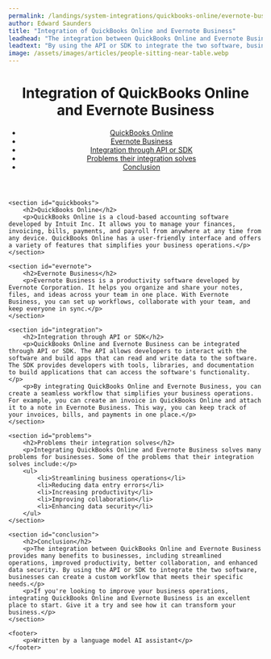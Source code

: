 ```yaml
---
permalink: /landings/system-integrations/quickbooks-online/evernote-business
author: Edward Saunders
title: "Integration of QuickBooks Online and Evernote Business"
leadhead: "The integration between QuickBooks Online and Evernote Business provides many benefits to businesses, including streamlined operations, improved productivity, better collaboration, and enhanced data security"
leadtext: "By using the API or SDK to integrate the two software, businesses can create a custom workflow that meets their specific needs."
image: /assets/images/articles/people-sitting-near-table.webp
---
```

<div class="arttext">	<header>
		<h1>Integration of QuickBooks Online and Evernote Business</h1>
		<nav>
			<ul>
				<li><a href="#quickbooks">QuickBooks Online</a></li>
				<li><a href="#evernote">Evernote Business</a></li>
				<li><a href="#integration">Integration through API or SDK</a></li>
				<li><a href="#problems">Problems their integration solves</a></li>
				<li><a href="#conclusion">Conclusion</a></li>
			</ul>
		</nav>
	</header>

	<section id="quickbooks">
		<h2>QuickBooks Online</h2>
		<p>QuickBooks Online is a cloud-based accounting software developed by Intuit Inc. It allows you to manage your finances, invoicing, bills, payments, and payroll from anywhere at any time from any device. QuickBooks Online has a user-friendly interface and offers a variety of features that simplifies your business operations.</p>
	</section>

	<section id="evernote">
		<h2>Evernote Business</h2>
		<p>Evernote Business is a productivity software developed by Evernote Corporation. It helps you organize and share your notes, files, and ideas across your team in one place. With Evernote Business, you can set up workflows, collaborate with your team, and keep everyone in sync.</p>
	</section>

	<section id="integration">
		<h2>Integration through API or SDK</h2>
		<p>QuickBooks Online and Evernote Business can be integrated through API or SDK. The API allows developers to interact with the software and build apps that can read and write data to the software. The SDK provides developers with tools, libraries, and documentation to build applications that can access the software's functionality.</p>
		<p>By integrating QuickBooks Online and Evernote Business, you can create a seamless workflow that simplifies your business operations. For example, you can create an invoice in QuickBooks Online and attach it to a note in Evernote Business. This way, you can keep track of your invoices, bills, and payments in one place.</p>
	</section>

	<section id="problems">
		<h2>Problems their integration solves</h2>
		<p>Integrating QuickBooks Online and Evernote Business solves many problems for businesses. Some of the problems that their integration solves include:</p>
		<ul>
			<li>Streamlining business operations</li>
			<li>Reducing data entry errors</li>
			<li>Increasing productivity</li>
			<li>Improving collaboration</li>
			<li>Enhancing data security</li>
		</ul>
	</section>

	<section id="conclusion">
		<h2>Conclusion</h2>
		<p>The integration between QuickBooks Online and Evernote Business provides many benefits to businesses, including streamlined operations, improved productivity, better collaboration, and enhanced data security. By using the API or SDK to integrate the two software, businesses can create a custom workflow that meets their specific needs.</p>
		<p>If you're looking to improve your business operations, integrating QuickBooks Online and Evernote Business is an excellent place to start. Give it a try and see how it can transform your business.</p>
	</section>

	<footer>
		<p>Written by a language model AI assistant</p>
	</footer>
</div>